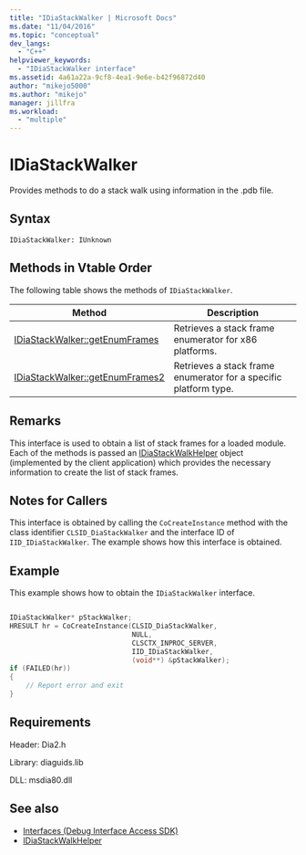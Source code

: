 ```yaml
---
title: "IDiaStackWalker | Microsoft Docs"
ms.date: "11/04/2016"
ms.topic: "conceptual"
dev_langs:
  - "C++"
helpviewer_keywords:
  - "IDiaStackWalker interface"
ms.assetid: 4a61a22a-9cf8-4ea1-9e6e-b42f96872d40
author: "mikejo5000"
ms.author: "mikejo"
manager: jillfra
ms.workload:
  - "multiple"
---
```

# IDiaStackWalker
Provides methods to do a stack walk using information in the .pdb file.

## Syntax

```
IDiaStackWalker: IUnknown
```

## Methods in Vtable Order
The following table shows the methods of `IDiaStackWalker`.

|Method|Description|
|------------|-----------------|
|[IDiaStackWalker::getEnumFrames](../../debugger/debug-interface-access/idiastackwalker-getenumframes.md)|Retrieves a stack frame enumerator for x86 platforms.|
|[IDiaStackWalker::getEnumFrames2](../../debugger/debug-interface-access/idiastackwalker-getenumframes2.md)|Retrieves a stack frame enumerator for a specific platform type.|

## Remarks
This interface is used to obtain a list of stack frames for a loaded module. Each of the methods is passed an [IDiaStackWalkHelper](../../debugger/debug-interface-access/idiastackwalkhelper.md) object (implemented by the client application) which provides the necessary information to create the list of stack frames.

## Notes for Callers
This interface is obtained by calling the `CoCreateInstance` method with the class identifier `CLSID_DiaStackWalker` and the interface ID of `IID_IDiaStackWalker`. The example shows how this interface is obtained.

## Example
This example shows how to obtain the `IDiaStackWalker` interface.

```C++

IDiaStackWalker* pStackWalker;
HRESULT hr = CoCreateInstance(CLSID_DiaStackWalker,
                              NULL,
                              CLSCTX_INPROC_SERVER,
                              IID_IDiaStackWalker,
                              (void**) &pStackWalker);
if (FAILED(hr))
{
    // Report error and exit
}
```

## Requirements
Header: Dia2.h

Library: diaguids.lib

DLL: msdia80.dll

## See also
- [Interfaces (Debug Interface Access SDK)](../../debugger/debug-interface-access/interfaces-debug-interface-access-sdk.md)
- [IDiaStackWalkHelper](../../debugger/debug-interface-access/idiastackwalkhelper.md)
